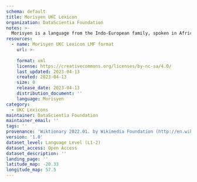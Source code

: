 ```yaml
---
schema: default
title: Morisyen UKC Lexicon
organization: DataScientia Foundation
notes: >-
  Morisyen is a language from the Indo-European family, spoken in Africa. The UKC Lexicon of Morisyen is represented as a lexico-semantic network. It consists of words, word senses, synsets, as well as sense-level and synset-level relationships.
resources:
  - name: Morisyen UKC Lexicon LMF format
    url: >-
      
    format: xml
    license: https://creativecommons.org/licenses/by-nc-sa/4.0/
    last_updated: 2023-04-13
    created: 2023-04-13
    size: 0
    release_date: 2023-04-13
    distribution_document: ''
    language: Morisyen
category:
  - UKC Lexicons
maintainer: DataScientia Foundation
maintainer_email: ''
tags: ''
provenance: 'Wiktionary 2022.01. by Wikimedia Foundation (http://en.wiktionary.org); CogNet 2.1 by Khuyagbaatar Batsuren, National University of Mongolia (http://cognet.ukc.disi.unitn.it); Princeton WordNet 2.1 by Princeton University (https://wordnet.princeton.edu)'
version: '1.0'
dataset_level: Language Level (L1-2)
dataset_access: Open Access
dataset_description: ''
landing_page: ''
latitude_map: -20.33
longitude_map: 57.5
---
```

